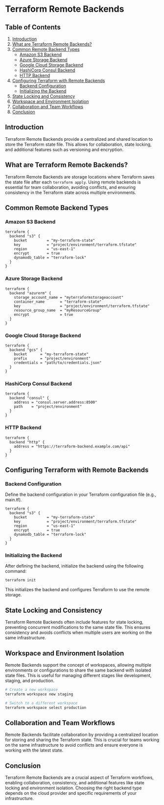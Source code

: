 # Terraform Remote Backends 

## Table of Contents

1. [Introduction](#introduction)
2. [What are Terraform Remote Backends?](#what-are-terraform-remote-backends)
3. [Common Remote Backend Types](#common-remote-backend-types)
    - [Amazon S3 Backend](#amazon-s3-backend)
    - [Azure Storage Backend](#azure-storage-backend)
    - [Google Cloud Storage Backend](#google-cloud-storage-backend)
    - [HashiCorp Consul Backend](#hashicorp-consul-backend)
    - [HTTP Backend](#http-backend)
4. [Configuring Terraform with Remote Backends](#configuring-terraform-with-remote-backends)
    - [Backend Configuration](#backend-configuration)
    - [Initializing the Backend](#initializing-the-backend)
5. [State Locking and Consistency](#state-locking-and-consistency)
6. [Workspace and Environment Isolation](#workspace-and-environment-isolation)
7. [Collaboration and Team Workflows](#collaboration-and-team-workflows)
8. [Conclusion](#conclusion)

## Introduction

Terraform Remote Backends provide a centralized and shared location to store the Terraform state file. This allows for collaboration, state locking, and additional features such as versioning and encryption.

## What are Terraform Remote Backends?

Terraform Remote Backends are storage locations where Terraform saves the state file after each `terraform apply`. Using remote backends is essential for team collaboration, avoiding conflicts, and ensuring consistency in the Terraform state across multiple environments.

## Common Remote Backend Types

### Amazon S3 Backend

```hcl
terraform {
  backend "s3" {
    bucket         = "my-terraform-state"
    key            = "project/environment/terraform.tfstate"
    region         = "us-east-1"
    encrypt        = true
    dynamodb_table = "terraform-lock"
  }
}
```

### Azure Storage Backend

```hcl
terraform {
  backend "azurerm" {
    storage_account_name = "myterraformstorageaccount"
    container_name       = "terraform-state"
    key                  = "project/environment/terraform.tfstate"
    resource_group_name  = "myResourceGroup"
    encrypt              = true
  }
}
```

### Google Cloud Storage Backend

```hcl
terraform {
  backend "gcs" {
    bucket      = "my-terraform-state"
    prefix      = "project/environment"
    credentials = "path/to/credentials.json"
  }
}
```

### HashiCorp Consul Backend

```hcl
terraform {
  backend "consul" {
    address = "consul.server.address:8500"
    path    = "project/environment"
  }
}
```

### HTTP Backend

```hcl
terraform {
  backend "http" {
    address = "https://terraform-backend.example.com/api"
  }
}
```

## Configuring Terraform with Remote Backends

### Backend Configuration

Define the backend configuration in your Terraform configuration file (e.g., main.tf).

```hcl
terraform {
  backend "s3" {
    bucket         = "my-terraform-state"
    key            = "project/environment/terraform.tfstate"
    region         = "us-east-1"
    encrypt        = true
    dynamodb_table = "terraform-lock"
  }
}
```


### Initializing the Backend
After defining the backend, initialize the backend using the following command:

```bash
terraform init
```
This initializes the backend and configures Terraform to use the remote storage.

## State Locking and Consistency

Terraform Remote Backends often include features for state locking, preventing concurrent modifications to the same state file. This ensures consistency and avoids conflicts when multiple users are working on the same infrastructure.

## Workspace and Environment Isolation
Remote Backends support the concept of workspaces, allowing multiple environments or configurations to share the same backend with isolated state files. This is useful for managing different stages like development, staging, and production.

```bash
# Create a new workspace
terraform workspace new staging

# Switch to a different workspace
terraform workspace select production
```
## Collaboration and Team Workflows
Remote Backends facilitate collaboration by providing a centralized location for storing and sharing the Terraform state. This is crucial for teams working on the same infrastructure to avoid conflicts and ensure everyone is working with the latest state.

## Conclusion
Terraform Remote Backends are a crucial aspect of Terraform workflows, enabling collaboration, consistency, and additional features like state locking and environment isolation. Choosing the right backend type depends on the cloud provider and specific requirements of your infrastructure.

